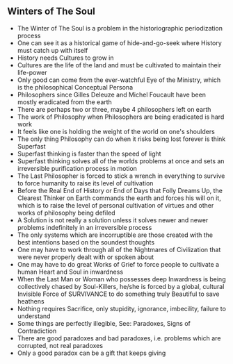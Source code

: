 Winters of The Soul
-------------------
* The Winter of The Soul is a problem in the historiographic periodization process
* One can see it as a historical game of hide-and-go-seek where History must catch up with itself
* History needs Cultures to grow in
* Cultures are the life of the land and must be cultivated to maintain their life-power
* Only good can come from the ever-watchful Eye of the Ministry, which is the philosophical Conceptual Persona
* Philosophers since Gilles Deleuze and Michel Foucault have been mostly eradicated from the earth
* There are perhaps two or three, maybe 4 philosophers left on earth
* The work of Philosophy when Philosophers are being eradicated is hard work
* It feels like one is holding the weight of the world on one's shoulders
* The only thing Philosophy can do when it risks being lost forever is think Superfast
* Superfast thinking is faster than the speed of light
* Superfast thinking solves all of the worlds problems at once and sets an irreversible purification process in motion
* The Last Philosopher is forced to stick a wrench in everything to survive to force humanity to raise its level of cultivation
* Before the Real End of History or End of Days that Folly Dreams Up, the Clearest Thinker on Earth commands the earth and forces his will on it, which is to raise the level of personal cultivation of virtues and other works of philosophy being defiled
* A Solution is not really a solution unless it solves newer and newer problems indefinitely in an irreversible process
* The only systems which are incorruptible are those created with the best intentions based on the soundest thoughts
* One may have to work through all of the Nightmares of Civilization that were never properly dealt with or spoken about
* One may have to do great Works of Grief to force people to cultivate a human Heart and Soul in inwardness
* When the Last Man or Woman who possesses deep Inwardness is being collectively chased by Soul-Killers, he/she is forced by a global, cultural Invisible Force of SURVIVANCE to do something truly Beautiful to save heathens
* Nothing requires Sacrifice, only stupidity, ignorance, imbecility, failure to understand
* Some things are perfectly illegible, See: Paradoxes, Signs of Contradiction
* There are good paradoxes and bad paradoxes, i.e. problems which are corrupted, not real paradoxes
* Only a good paradox can be a gift that keeps giving
